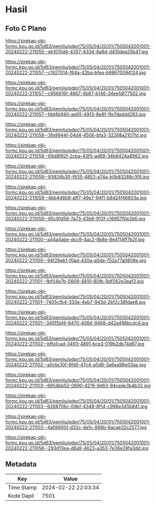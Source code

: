 # Hasil

## Foto C Plano

https://sirekap-obj-formc.kpu.go.id/5d63/pemilu/pdpr/75/05/04/20/01/7505042001001-20240222-211055--eb1015d4-4357-4334-8a6d-d410dea25b47.jpg

https://sirekap-obj-formc.kpu.go.id/5d63/pemilu/pdpr/75/05/04/20/01/7505042001001-20240222-211057--c1927014-f64a-42ba-bfea-b98670094124.jpg

https://sirekap-obj-formc.kpu.go.id/5d63/pemilu/pdpr/75/05/04/20/01/7505042001001-20240222-211057--c956616f-4867-4b87-b146-34ee1df77502.jpg

https://sirekap-obj-formc.kpu.go.id/5d63/pemilu/pdpr/75/05/04/20/01/7505042001001-20240222-211057--fdd4b940-ae05-4913-8e8f-1fe7daddd283.jpg

https://sirekap-obj-formc.kpu.go.id/5d63/pemilu/pdpr/75/05/04/20/01/7505042001001-20240222-211058--3fe9944f-04d4-4506-bfa3-32268a2107fd.jpg

https://sirekap-obj-formc.kpu.go.id/5d63/pemilu/pdpr/75/05/04/20/01/7505042001001-20240222-211058--69d8f92f-2cba-43f5-ad68-34b8424a8962.jpg

https://sirekap-obj-formc.kpu.go.id/5d63/pemilu/pdpr/75/05/04/20/01/7505042001001-20240222-211059--93924b30-f935-4853-a74a-b0b83288c3f8.jpg

https://sirekap-obj-formc.kpu.go.id/5d63/pemilu/pdpr/75/05/04/20/01/7505042001001-20240222-211059--4bb446b9-aff7-49e7-94f1-b8d24f46603a.jpg

https://sirekap-obj-formc.kpu.go.id/5d63/pemilu/pdpr/75/05/04/20/01/7505042001001-20240222-211059--85c91d58-7a73-43b6-912f-c16957f0e2b6.jpg

https://sirekap-obj-formc.kpu.go.id/5d63/pemilu/pdpr/75/05/04/20/01/7505042001001-20240222-211100--a44a4abe-dcc9-4ac2-9b8e-8e4114ff7b2f.jpg

https://sirekap-obj-formc.kpu.go.id/5d63/pemilu/pdpr/75/05/04/20/01/7505042001001-20240222-211100--94f26eb1-f0ad-420a-a0da-752a77a0808e.jpg

https://sirekap-obj-formc.kpu.go.id/5d63/pemilu/pdpr/75/05/04/20/01/7505042001001-20240222-211101--fbf04e7b-5609-4810-80fb-9df262e2eaf3.jpg

https://sirekap-obj-formc.kpu.go.id/5d63/pemilu/pdpr/75/05/04/20/01/7505042001001-20240222-211101--7405cfb4-333e-4eb7-943d-2bf2c38fdae8.jpg

https://sirekap-obj-formc.kpu.go.id/5d63/pemilu/pdpr/75/05/04/20/01/7505042001001-20240222-211101--345f5bf4-6470-4084-9468-d42a498bcdc4.jpg

https://sirekap-obj-formc.kpu.go.id/5d63/pemilu/pdpr/75/05/04/20/01/7505042001001-20240222-211102--bffa1cad-3493-4891-bce3-019b2db74d87.jpg

https://sirekap-obj-formc.kpu.go.id/5d63/pemilu/pdpr/75/05/04/20/01/7505042001001-20240222-211102--a0cbc10f-6fd0-47c4-a0d6-3a6ea98e03aa.jpg

https://sirekap-obj-formc.kpu.go.id/5d63/pemilu/pdpr/75/05/04/20/01/7505042001001-20240222-211103--6954bb52-0690-4219-9d63-94cede3b4b32.jpg

https://sirekap-obj-formc.kpu.go.id/5d63/pemilu/pdpr/75/05/04/20/01/7505042001001-20240222-211103--6268706c-09bf-4348-8f14-c998e345b841.jpg

https://sirekap-obj-formc.kpu.go.id/5d63/pemilu/pdpr/75/05/04/20/01/7505042001001-20240222-211103--4a06665f-d32c-4e1c-868b-6acae32c2577.jpg

https://sirekap-obj-formc.kpu.go.id/5d63/pemilu/pdpr/75/05/04/20/01/7505042001001-20240222-211056--293d13ea-d6a9-4623-a353-7e36e28fa3dd.jpg


## Metadata

| Key        | Value               |
| ---------- | ------------------- |
| Time Stamp | 2024-02-22 22:03:34 |
| Kode Dapil | 7501                |



